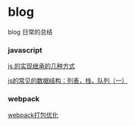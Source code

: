 # blog
blog 日常的总结



### javascript

<a href="https://github.com/dxfstart521/blog/issues/3">js 的实现继承的几种方式</a>

<a href="https://github.com/dxfstart521/blog/issues/1">js的常见的数据结构：列表，栈，队列（一）</a>

### webpack

<a href="https://github.com/dxfstart521/blog/issues/4">webpack打包优化</a>
